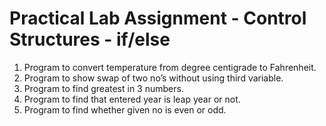 # Practical Lab Assignment - Control Structures - if/else

1. Program to convert temperature from degree centigrade to Fahrenheit.
2. Program to show swap of two no’s without using third variable.
3. Program to find greatest in 3 numbers.
4. Program to find that entered year is leap year or not.
5. Program to find whether given no is even or odd.